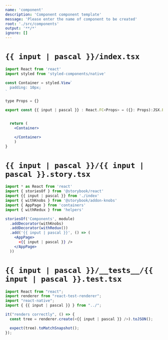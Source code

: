 ```yaml
---
name: 'component'
description: 'Component component template'
message: 'Please enter the name of component to be created'
root: './src/components'
output: '**/*'
ignore: []
---
```


# `{{ input | pascal }}/index.tsx`

```jsx
import React from 'react'
import styled from 'styled-components/native'

const Container = styled.View`
  padding: 10px;
`

type Props = {}

export const {{ input | pascal }} : React.FC<Props> = ({}: Props):JSX.Element => {


  return (
    <Container>

    </Container>
    )
}

```

# `{{ input | pascal }}/{{ input | pascal }}.story.tsx`

```jsx
import * as React from 'react'
import { storiesOf } from '@storybook/react'
import {{ input | pascal }} from './index'
import { withKnobs } from '@storybook/addon-knobs'
import { AppPage } from 'containers'
import { withRedux } from 'helpers'

storiesOf('Components', module)
  .addDecorator(withKnobs)
  .addDecorator(withRedux())
  .add('{{ input | pascal }}', () => (
    <AppPage>
      <{{ input | pascal }} />
    </AppPage>
  ))

```

# `{{ input | pascal }}/__tests__/{{ input | pascal }}.test.tsx`

```jsx
import React from "react";
import renderer from "react-test-renderer";
import "react-native";
import { {{ input | pascal }} } from "../";

it("renders correctly", () => {
  const tree = renderer.create(<{{ input | pascal }} />).toJSON();

  expect(tree).toMatchSnapshot();
});
```
